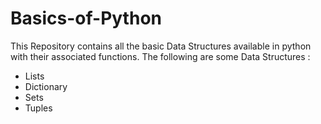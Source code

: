# Basics-of-Python

This Repository contains all the basic Data Structures available in python with their associated functions.
The following are some Data Structures :
 - Lists
 - Dictionary
 - Sets
 - Tuples
